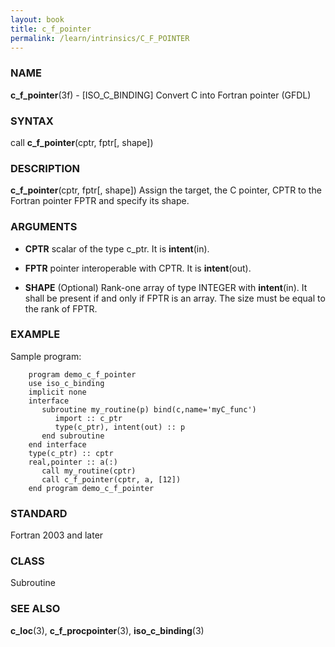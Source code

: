 ```yaml
---
layout: book
title: c_f_pointer
permalink: /learn/intrinsics/C_F_POINTER
---
```

### NAME

**c\_f\_pointer**(3f) - \[ISO\_C\_BINDING\] Convert C into Fortran pointer
(GFDL)

### SYNTAX

call **c\_f\_pointer**(cptr, fptr\[, shape\])

### DESCRIPTION

**c\_f\_pointer**(cptr, fptr\[, shape\]) Assign the target, the C
pointer, CPTR to the Fortran pointer FPTR and specify its shape.

### ARGUMENTS

  - **CPTR**
    scalar of the type c\_ptr. It is **intent**(in).

  - **FPTR**
    pointer interoperable with CPTR. It is **intent**(out).

  - **SHAPE**
    (Optional) Rank-one array of type INTEGER with **intent**(in). It
    shall be present if and only if FPTR is an array. The size must be
    equal to the rank of FPTR.

### EXAMPLE

Sample program:

```
    program demo_c_f_pointer
    use iso_c_binding
    implicit none
    interface
       subroutine my_routine(p) bind(c,name='myC_func')
          import :: c_ptr
          type(c_ptr), intent(out) :: p
       end subroutine
    end interface
    type(c_ptr) :: cptr
    real,pointer :: a(:)
       call my_routine(cptr)
       call c_f_pointer(cptr, a, [12])
    end program demo_c_f_pointer
```

### STANDARD

Fortran 2003 and later

### CLASS

Subroutine

### SEE ALSO

**c\_loc**(3), **c\_f\_procpointer**(3), **iso\_c\_binding**(3)
